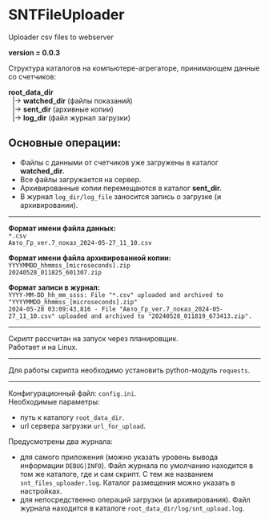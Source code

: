 # SNTFileUploader
Uploader csv files to webserver

**version = 0.0.3**

Структура каталогов на компьютере-агрегаторе, принимающем данные со счетчиков:  

**root_data_dir**  
&nbsp;&nbsp;|-> **watched_dir**  (файлы показаний)  
&nbsp;&nbsp;|-> **sent_dir**  (архивные копии)  
&nbsp;&nbsp;|-> **log_dir** (файл журнал загрузки)    

## Основные операции:
- Файлы с данными от счетчиков уже загружены в каталог **watched_dir.**
- Все файлы загружается на сервер.
- Архивированные копии перемещаются в каталог **sent_dir.**  
- В журнал `log_dir/log_file` заносится запись о загрузке (и архивировании).  

***  

**Формат имени файла данных:**  
`*.csv`  
`Авто_Гр_ver.7_показ_2024-05-27_11_10.csv`

**Формат имени файла архивированной копии:**  
`YYYYMMDD_hhmmss_[microseconds].zip`  
`20240528_011825_601307.zip`


**Формат записи в журнал:**  
`YYYY-MM-DD_hh_mm_ssss: File "*.csv" uploaded and archived to "YYYYMMDD_hhmmss_[microseconds].zip"`  
`2024-05-28 03:09:43,816 - File "Авто_Гр_ver.7_показ_2024-05-27_11_10.csv" uploaded and archived to "20240528_011819_673413.zip".`

***

Скрипт рассчитан на запуск через планировщик.  
Работает и на Linux.

***
Для работы скрипта необходимо установить python-модуль `requests`.

***
Конфигурационный файл: `config.ini`.  
Необходимые параметры: 
- путь к каталогу `root_data_dir`.  
- url сервера загрузки `url_for_upload`.

Предусмотрены два журнала: 
- для самого приложения (можно указать уровень вывода информации `DEBUG|INFO`). Файл журнала по умолчанию находится в том же каталоге, где и сам скрипт. С тем же названием `snt_files_uploader.log`. Каталог размещения можно указать в настройках.
- для непосредственно операций загрузки (и архивирования). Файл журнала находится в каталоге `root_data_dir/log/snt_upload.log`.
 
